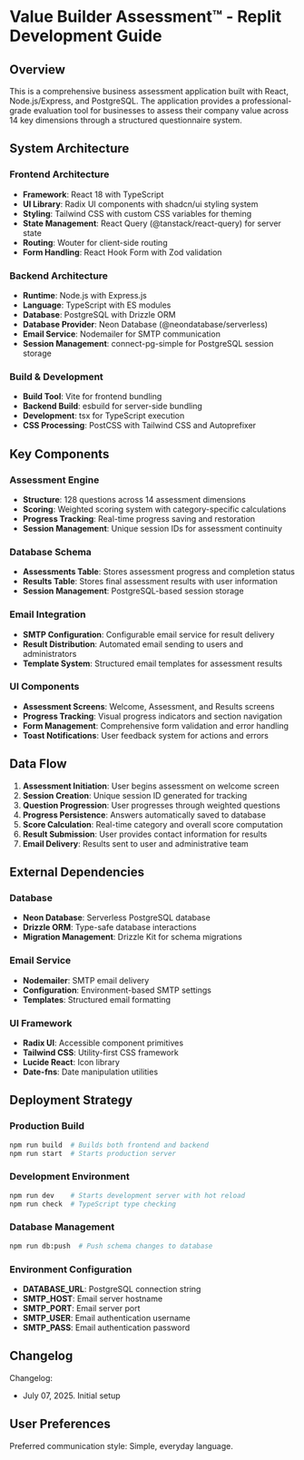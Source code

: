 # Value Builder Assessment™ - Replit Development Guide

## Overview

This is a comprehensive business assessment application built with React, Node.js/Express, and PostgreSQL. The application provides a professional-grade evaluation tool for businesses to assess their company value across 14 key dimensions through a structured questionnaire system.

## System Architecture

### Frontend Architecture
- **Framework**: React 18 with TypeScript
- **UI Library**: Radix UI components with shadcn/ui styling system
- **Styling**: Tailwind CSS with custom CSS variables for theming
- **State Management**: React Query (@tanstack/react-query) for server state
- **Routing**: Wouter for client-side routing
- **Form Handling**: React Hook Form with Zod validation

### Backend Architecture
- **Runtime**: Node.js with Express.js
- **Language**: TypeScript with ES modules
- **Database**: PostgreSQL with Drizzle ORM
- **Database Provider**: Neon Database (@neondatabase/serverless)
- **Email Service**: Nodemailer for SMTP communication
- **Session Management**: connect-pg-simple for PostgreSQL session storage

### Build & Development
- **Build Tool**: Vite for frontend bundling
- **Backend Build**: esbuild for server-side bundling
- **Development**: tsx for TypeScript execution
- **CSS Processing**: PostCSS with Tailwind CSS and Autoprefixer

## Key Components

### Assessment Engine
- **Structure**: 128 questions across 14 assessment dimensions
- **Scoring**: Weighted scoring system with category-specific calculations
- **Progress Tracking**: Real-time progress saving and restoration
- **Session Management**: Unique session IDs for assessment continuity

### Database Schema
- **Assessments Table**: Stores assessment progress and completion status
- **Results Table**: Stores final assessment results with user information
- **Session Management**: PostgreSQL-based session storage

### Email Integration
- **SMTP Configuration**: Configurable email service for result delivery
- **Result Distribution**: Automated email sending to users and administrators
- **Template System**: Structured email templates for assessment results

### UI Components
- **Assessment Screens**: Welcome, Assessment, and Results screens
- **Progress Tracking**: Visual progress indicators and section navigation
- **Form Management**: Comprehensive form validation and error handling
- **Toast Notifications**: User feedback system for actions and errors

## Data Flow

1. **Assessment Initiation**: User begins assessment on welcome screen
2. **Session Creation**: Unique session ID generated for tracking
3. **Question Progression**: User progresses through weighted questions
4. **Progress Persistence**: Answers automatically saved to database
5. **Score Calculation**: Real-time category and overall score computation
6. **Result Submission**: User provides contact information for results
7. **Email Delivery**: Results sent to user and administrative team

## External Dependencies

### Database
- **Neon Database**: Serverless PostgreSQL database
- **Drizzle ORM**: Type-safe database interactions
- **Migration Management**: Drizzle Kit for schema migrations

### Email Service
- **Nodemailer**: SMTP email delivery
- **Configuration**: Environment-based SMTP settings
- **Templates**: Structured email formatting

### UI Framework
- **Radix UI**: Accessible component primitives
- **Tailwind CSS**: Utility-first CSS framework
- **Lucide React**: Icon library
- **Date-fns**: Date manipulation utilities

## Deployment Strategy

### Production Build
```bash
npm run build  # Builds both frontend and backend
npm run start  # Starts production server
```

### Development Environment
```bash
npm run dev    # Starts development server with hot reload
npm run check  # TypeScript type checking
```

### Database Management
```bash
npm run db:push  # Push schema changes to database
```

### Environment Configuration
- **DATABASE_URL**: PostgreSQL connection string
- **SMTP_HOST**: Email server hostname
- **SMTP_PORT**: Email server port
- **SMTP_USER**: Email authentication username
- **SMTP_PASS**: Email authentication password

## Changelog

Changelog:
- July 07, 2025. Initial setup

## User Preferences

Preferred communication style: Simple, everyday language.